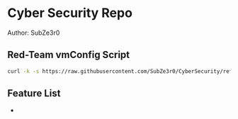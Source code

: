 # Cyber Security Repo
Author: SubZe3r0

## Red-Team vmConfig Script
```bash
curl -k -s https://raw.githubusercontent.com/SubZe3r0/CyberSecurity/refs/heads/main/Linux/Scripting/linux-setup.sh | bash
```

## Feature List
- 
